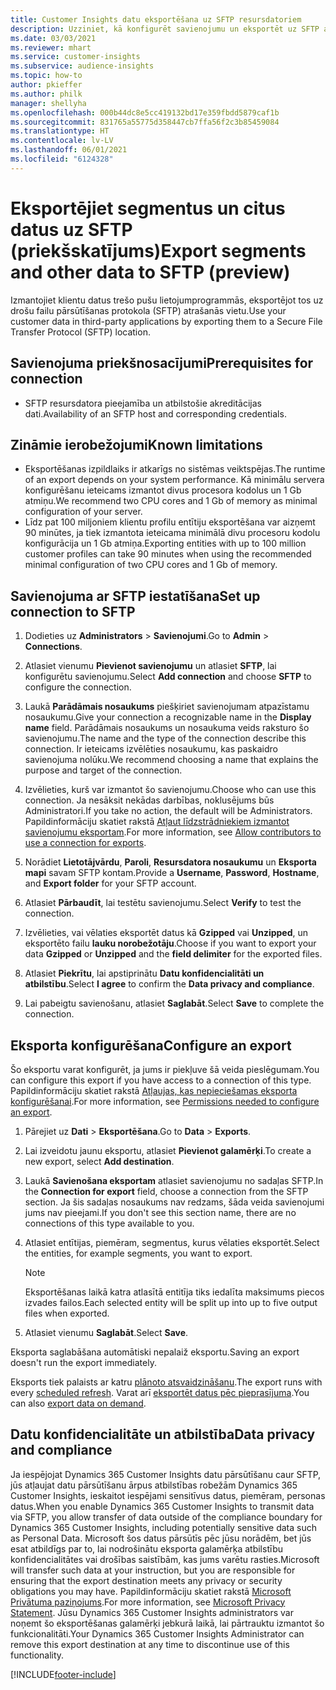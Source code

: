 ```yaml
---
title: Customer Insights datu eksportēšana uz SFTP resursdatoriem
description: Uzziniet, kā konfigurēt savienojumu un eksportēt uz SFTP atrašanās vietu.
ms.date: 03/03/2021
ms.reviewer: mhart
ms.service: customer-insights
ms.subservice: audience-insights
ms.topic: how-to
author: pkieffer
ms.author: philk
manager: shellyha
ms.openlocfilehash: 000b44dc8e5cc419132bd17e359fbdd5879caf1b
ms.sourcegitcommit: 831765a55775d358447cb7ffa56f2c3b85459084
ms.translationtype: HT
ms.contentlocale: lv-LV
ms.lasthandoff: 06/01/2021
ms.locfileid: "6124328"
---
```

# <a name="export-segments-and-other-data-to-sftp-preview"></a><span data-ttu-id="2b29c-103">Eksportējiet segmentus un citus datus uz SFTP (priekšskatījums)</span><span class="sxs-lookup"><span data-stu-id="2b29c-103">Export segments and other data to SFTP (preview)</span></span>

<span data-ttu-id="2b29c-104">Izmantojiet klientu datus trešo pušu lietojumprogrammās, eksportējot tos uz drošu failu pārsūtīšanas protokola (SFTP) atrašanās vietu.</span><span class="sxs-lookup"><span data-stu-id="2b29c-104">Use your customer data in third-party applications by exporting them to a Secure File Transfer Protocol (SFTP) location.</span></span>

## <a name="prerequisites-for-connection"></a><span data-ttu-id="2b29c-105">Savienojuma priekšnosacījumi</span><span class="sxs-lookup"><span data-stu-id="2b29c-105">Prerequisites for connection</span></span>

- <span data-ttu-id="2b29c-106">SFTP resursdatora pieejamība un atbilstošie akreditācijas dati.</span><span class="sxs-lookup"><span data-stu-id="2b29c-106">Availability of an SFTP host and corresponding credentials.</span></span>

## <a name="known-limitations"></a><span data-ttu-id="2b29c-107">Zināmie ierobežojumi</span><span class="sxs-lookup"><span data-stu-id="2b29c-107">Known limitations</span></span>

- <span data-ttu-id="2b29c-108">Eksportēšanas izpildlaiks ir atkarīgs no sistēmas veiktspējas.</span><span class="sxs-lookup"><span data-stu-id="2b29c-108">The runtime of an export depends on your system performance.</span></span> <span data-ttu-id="2b29c-109">Kā minimālu servera konfigurēšanu ieteicams izmantot divus procesora kodolus un 1 Gb atmiņu.</span><span class="sxs-lookup"><span data-stu-id="2b29c-109">We recommend two CPU cores and 1 Gb of memory as minimal configuration of your server.</span></span> 
- <span data-ttu-id="2b29c-110">Līdz pat 100 miljoniem klientu profilu entītiju eksportēšana var aizņemt 90 minūtes, ja tiek izmantota ieteicama minimālā divu procesoru kodolu konfigurācija un 1 Gb atmiņa.</span><span class="sxs-lookup"><span data-stu-id="2b29c-110">Exporting entities with up to 100 million customer profiles can take 90 minutes when using the recommended minimal configuration of two CPU cores and 1 Gb of memory.</span></span> 

## <a name="set-up-connection-to-sftp"></a><span data-ttu-id="2b29c-111">Savienojuma ar SFTP iestatīšana</span><span class="sxs-lookup"><span data-stu-id="2b29c-111">Set up connection to SFTP</span></span>

1. <span data-ttu-id="2b29c-112">Dodieties uz **Administrators** > **Savienojumi**.</span><span class="sxs-lookup"><span data-stu-id="2b29c-112">Go to **Admin** > **Connections**.</span></span>

1. <span data-ttu-id="2b29c-113">Atlasiet vienumu **Pievienot savienojumu** un atlasiet **SFTP**, lai konfigurētu savienojumu.</span><span class="sxs-lookup"><span data-stu-id="2b29c-113">Select **Add connection** and choose **SFTP** to configure the connection.</span></span>

1. <span data-ttu-id="2b29c-114">Laukā **Parādāmais nosaukums** piešķiriet savienojumam atpazīstamu nosaukumu.</span><span class="sxs-lookup"><span data-stu-id="2b29c-114">Give your connection a recognizable name in the **Display name** field.</span></span> <span data-ttu-id="2b29c-115">Parādāmais nosaukums un nosaukuma veids raksturo šo savienojumu.</span><span class="sxs-lookup"><span data-stu-id="2b29c-115">The name and the type of the connection describe this connection.</span></span> <span data-ttu-id="2b29c-116">Ir ieteicams izvēlēties nosaukumu, kas paskaidro savienojuma nolūku.</span><span class="sxs-lookup"><span data-stu-id="2b29c-116">We recommend choosing a name that explains the purpose and target of the connection.</span></span>

1. <span data-ttu-id="2b29c-117">Izvēlieties, kurš var izmantot šo savienojumu.</span><span class="sxs-lookup"><span data-stu-id="2b29c-117">Choose who can use this connection.</span></span> <span data-ttu-id="2b29c-118">Ja nesāksit nekādas darbības, noklusējums būs Administratori.</span><span class="sxs-lookup"><span data-stu-id="2b29c-118">If you take no action, the default will be Administrators.</span></span> <span data-ttu-id="2b29c-119">Papildinformāciju skatiet rakstā [Atļaut līdzstrādniekiem izmantot savienojumu eksportam](connections.md#allow-contributors-to-use-a-connection-for-exports).</span><span class="sxs-lookup"><span data-stu-id="2b29c-119">For more information, see [Allow contributors to use a connection for exports](connections.md#allow-contributors-to-use-a-connection-for-exports).</span></span>

1. <span data-ttu-id="2b29c-120">Norādiet **Lietotājvārdu**, **Paroli**, **Resursdatora nosaukumu** un **Eksporta mapi** savam SFTP kontam.</span><span class="sxs-lookup"><span data-stu-id="2b29c-120">Provide a **Username**, **Password**, **Hostname**, and **Export folder** for your SFTP account.</span></span>

1. <span data-ttu-id="2b29c-121">Atlasiet **Pārbaudīt**, lai testētu savienojumu.</span><span class="sxs-lookup"><span data-stu-id="2b29c-121">Select **Verify** to test the connection.</span></span>

1. <span data-ttu-id="2b29c-122">Izvēlieties, vai vēlaties eksportēt datus kā **Gzipped** vai **Unzipped**, un eksportēto failu **lauku norobežotāju**.</span><span class="sxs-lookup"><span data-stu-id="2b29c-122">Choose if you want to export your data **Gzipped** or **Unzipped** and the **field delimiter** for the exported files.</span></span>

1. <span data-ttu-id="2b29c-123">Atlasiet **Piekrītu**, lai apstiprinātu **Datu konfidencialitāti un atbilstību**.</span><span class="sxs-lookup"><span data-stu-id="2b29c-123">Select **I agree** to confirm the **Data privacy and compliance**.</span></span>

1. <span data-ttu-id="2b29c-124">Lai pabeigtu savienošanu, atlasiet **Saglabāt**.</span><span class="sxs-lookup"><span data-stu-id="2b29c-124">Select **Save** to complete the connection.</span></span>

## <a name="configure-an-export"></a><span data-ttu-id="2b29c-125">Eksporta konfigurēšana</span><span class="sxs-lookup"><span data-stu-id="2b29c-125">Configure an export</span></span>

<span data-ttu-id="2b29c-126">Šo eksportu varat konfigurēt, ja jums ir piekļuve šā veida pieslēgumam.</span><span class="sxs-lookup"><span data-stu-id="2b29c-126">You can configure this export if you have access to a connection of this type.</span></span> <span data-ttu-id="2b29c-127">Papildinformāciju skatiet rakstā [Atļaujas, kas nepieciešamas eksporta konfigurēšanai](export-destinations.md#set-up-a-new-export).</span><span class="sxs-lookup"><span data-stu-id="2b29c-127">For more information, see [Permissions needed to configure an export](export-destinations.md#set-up-a-new-export).</span></span>

1. <span data-ttu-id="2b29c-128">Pārejiet uz **Dati** > **Eksportēšana**.</span><span class="sxs-lookup"><span data-stu-id="2b29c-128">Go to **Data** > **Exports**.</span></span>

1. <span data-ttu-id="2b29c-129">Lai izveidotu jaunu eksportu, atlasiet **Pievienot galamērķi**.</span><span class="sxs-lookup"><span data-stu-id="2b29c-129">To create a new export, select **Add destination**.</span></span>

1. <span data-ttu-id="2b29c-130">Laukā **Savienošana eksportam** atlasiet savienojumu no sadaļas SFTP.</span><span class="sxs-lookup"><span data-stu-id="2b29c-130">In the **Connection for export** field, choose a connection from the SFTP section.</span></span> <span data-ttu-id="2b29c-131">Ja šis sadaļas nosaukums nav redzams, šāda veida savienojumi jums nav pieejami.</span><span class="sxs-lookup"><span data-stu-id="2b29c-131">If you don't see this section name, there are no connections of this type available to you.</span></span>

1. <span data-ttu-id="2b29c-132">Atlasiet entītijas, piemēram, segmentus, kurus vēlaties eksportēt.</span><span class="sxs-lookup"><span data-stu-id="2b29c-132">Select the entities, for example segments, you want to export.</span></span>

   > [!NOTE]
   > <span data-ttu-id="2b29c-133">Eksportēšanas laikā katra atlasītā entitīja tiks iedalīta maksimums piecos izvades failos.</span><span class="sxs-lookup"><span data-stu-id="2b29c-133">Each selected entity will be split up into up to five output files when exported.</span></span> 

1. <span data-ttu-id="2b29c-134">Atlasiet vienumu **Saglabāt**.</span><span class="sxs-lookup"><span data-stu-id="2b29c-134">Select **Save**.</span></span>

<span data-ttu-id="2b29c-135">Eksporta saglabāšana automātiski nepalaiž eksportu.</span><span class="sxs-lookup"><span data-stu-id="2b29c-135">Saving an export doesn't run the export immediately.</span></span>

<span data-ttu-id="2b29c-136">Eksports tiek palaists ar katru [plānoto atsvaidzināšanu](system.md#schedule-tab).</span><span class="sxs-lookup"><span data-stu-id="2b29c-136">The export runs with every [scheduled refresh](system.md#schedule-tab).</span></span> <span data-ttu-id="2b29c-137">Varat arī [eksportēt datus pēc pieprasījuma](export-destinations.md#run-exports-on-demand).</span><span class="sxs-lookup"><span data-stu-id="2b29c-137">You can also [export data on demand](export-destinations.md#run-exports-on-demand).</span></span> 

## <a name="data-privacy-and-compliance"></a><span data-ttu-id="2b29c-138">Datu konfidencialitāte un atbilstība</span><span class="sxs-lookup"><span data-stu-id="2b29c-138">Data privacy and compliance</span></span>

<span data-ttu-id="2b29c-139">Ja iespējojat Dynamics 365 Customer Insights datu pārsūtīšanu caur SFTP, jūs atļaujat datu pārsūtīšanu ārpus atbilstības robežām Dynamics 365 Customer Insights, ieskaitot iespējami sensitīvus datus, piemēram, personas datus.</span><span class="sxs-lookup"><span data-stu-id="2b29c-139">When you enable Dynamics 365 Customer Insights to transmit data via SFTP, you allow transfer of data outside of the compliance boundary for Dynamics 365 Customer Insights, including potentially sensitive data such as Personal Data.</span></span> <span data-ttu-id="2b29c-140">Microsoft šos datus pārsūtīs pēc jūsu norādēm, bet jūs esat atbildīgs par to, lai nodrošinātu eksporta galamērķa atbilstību konfidencialitātes vai drošības saistībām, kas jums varētu rasties.</span><span class="sxs-lookup"><span data-stu-id="2b29c-140">Microsoft will transfer such data at your instruction, but you are responsible for ensuring that the export destination meets any privacy or security obligations you may have.</span></span> <span data-ttu-id="2b29c-141">Papildinformāciju skatiet rakstā [Microsoft Privātuma paziņojums](https://go.microsoft.com/fwlink/?linkid=396732).</span><span class="sxs-lookup"><span data-stu-id="2b29c-141">For more information, see [Microsoft Privacy Statement](https://go.microsoft.com/fwlink/?linkid=396732).</span></span>
<span data-ttu-id="2b29c-142">Jūsu Dynamics 365 Customer Insights administrators var noņemt šo eksportēšanas galamērķi jebkurā laikā, lai pārtrauktu izmantot šo funkcionalitāti.</span><span class="sxs-lookup"><span data-stu-id="2b29c-142">Your Dynamics 365 Customer Insights Administrator can remove this export destination at any time to discontinue use of this functionality.</span></span>

[!INCLUDE[footer-include](../includes/footer-banner.md)]
